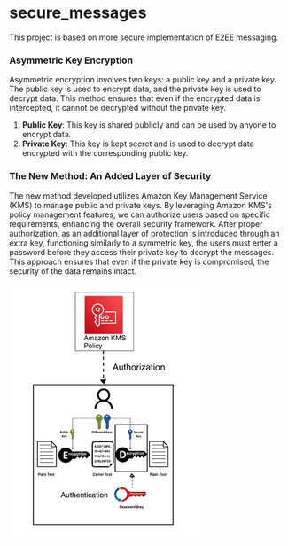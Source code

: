 # secure_messages
This project is based on more secure implementation of E2EE messaging.

### Asymmetric Key Encryption

Asymmetric encryption involves two keys: a public key and a private key. The public key is used to encrypt data, and the private key is used to decrypt data. This method ensures that even if the encrypted data is intercepted, it cannot be decrypted without the private key.

1. **Public Key**: This key is shared publicly and can be used by anyone to encrypt data.
2. **Private Key**: This key is kept secret and is used to decrypt data encrypted with the corresponding public key.


### The New Method: An Added Layer of Security

The new method developed utilizes Amazon Key Management Service (KMS) to manage public and private keys. By leveraging Amazon KMS's policy management features, we can authorize users based on specific requirements, enhancing the overall security framework. After proper authorization, as an additional layer of protection is introduced through an extra key, functioning similarly to a symmetric key, the users must enter a password before they access their private key to decrypt the messages. This approach ensures that even if the private key is compromised, the security of the data remains intact.

![Architecture Image](architecture.jpg)